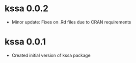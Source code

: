 # kssa 0.0.2

* Minor update: Fixes on .Rd files due to CRAN requirements


# kssa 0.0.1

* Created initial version of kssa package
